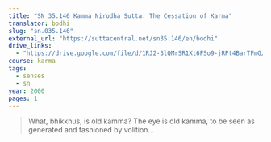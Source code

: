 ```yaml
---
title: "SN 35.146 Kamma Nirodha Sutta: The Cessation of Karma"
translator: bodhi
slug: "sn.035.146"
external_url: "https://suttacentral.net/sn35.146/en/bodhi"
drive_links:
  - "https://drive.google.com/file/d/1RJ2-3lQMrSR1Xt6FSo9-jRPt4BarTFmG/view?usp=drivesdk"
course: karma
tags:
  - senses
  - sn
year: 2000
pages: 1
---
```


> What, bhikkhus, is old kamma? The eye is old kamma, to be seen as generated and fashioned by volition...

<!---->

